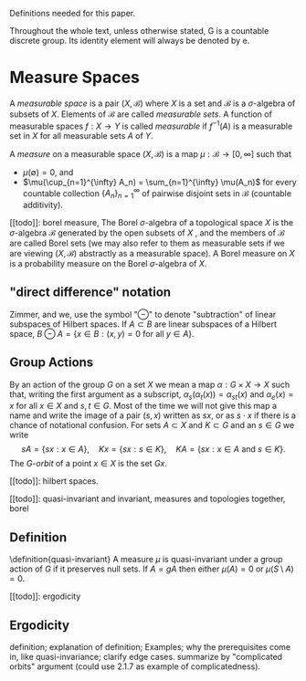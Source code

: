 Definitions needed for this paper.

Throughout the whole text, unless otherwise stated, G
is a countable discrete group. Its identity element will always be denoted by e.

# Measure Spaces
A _measurable space_ is a pair $(X, \mathscr{B})$ where $X$ is a set and $\mathscr{B}$ is a $\sigma$-algebra of subsets of $X$. Elements of $\mathscr{B}$ are called _measurable sets_. A function of measurable spaces $f: X \rightarrow Y$ is called _measurable_ if $f^{-1}(A)$ is a measurable set in $X$ for all measurable sets $A$ of $Y$.

A _measure_ on a measurable space $(X, \mathscr{B})$ is a map $\mu: \mathscr{B} \rightarrow [0, \infty]$ such that
- $\mu(\emptyset) = 0$, and
- $\mu(\cup_{n=1}^{\infty} A_n) = \sum_{n=1}^{\infty} \mu(A_n)$ for every countable collection $\{A_n\}_{n=1}^{\infty}$ of pairwise disjoint sets in $\mathscr{B}$ (countable additivity).

[[todo]]: borel measure,
The Borel $\sigma$-algebra of a topological space $X$ is the $\sigma$-algebra $\mathscr{B}$ generated by the
open subsets of $X$ , and the members of $\mathscr{B}$ are called Borel sets (we may also refer to them as measurable sets if we are viewing $(X, \mathscr{B})$ abstractly as a measurable space).
A Borel measure on $X$ is a probability measure on the Borel $\sigma$-algebra of $X$.

## "direct difference" notation
Zimmer, and we, use the symbol "$\ominus$" to denote "subtraction" of linear subspaces of Hilbert spaces.
If $A \subset B$ are linear subspaces of a Hilbert space, $B \ominus A = \{x \in B: (x,y) = 0 \text{ for all }y \in A\}$.
## Group Actions
By an action of the group $G$ on a set $X$ we mean a map $\alpha: G \times X \rightarrow X$ such that, writing the first argument as a subscript, $\alpha_s(\alpha_t(x)) = \alpha_{st}(x)$ and $\alpha_e(x) = x$ for all
$x \in X$ and $s, t \in G$.
Most of the time we will not give this map a name and write the image of a pair $(s, x)$ written as $sx$, or as $s \cdot x$ if there is a chance of notational confusion.
For sets $A \subset X$ and $K \subset G$ and an $s \in G$ we write
$$
s A = \{sx : x \in A\},
\quad
K x = \{sx : s \in K \},
\quad
K A = \{sx : x \in A \text{ and } s \in K \}.
$$
The _G-orbit_ of a point $x \in X$ is the set $Gx$.

[[todo]]: hilbert spaces.

[[todo]]: quasi-invariant and invariant, measures and topologies together, borel

## Definition
\definition{quasi-invariant}
A measure $\mu$ is quasi-invariant under a group action of $G$ if it preserves null sets.
If $A = gA$ then either $\mu(A)=0$ or $\mu(S\setminus A)=0$.


[[todo]]: ergodicity
## Ergodicity
definition; explanation of definition; Examples; why the prerequisites come in, like quasi-invariance; clarify edge cases.
summarize by "complicated orbits" argument (could use 2.1.7 as example of complicatedness).